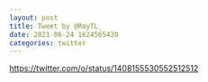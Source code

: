 ```yaml
--- 
layout: post 
title: Tweet by @RayTL_ 
date: 2021-06-24 1624565420 
categories: twitter 
--- 
```

https://twitter.com/o/status/1408155530552512512